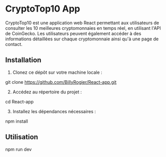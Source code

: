 # CryptoTop10 App

CryptoTop10 est une application web React permettant aux utilisateurs de consulter les 10 meilleures cryptomonnaies en temps réel, en utilisant l'API de CoinGecko. Les utilisateurs peuvent également accéder à des informations détaillées sur chaque cryptomonnaie ainsi qu'à une page de contact.

## Installation

1. Clonez ce dépôt sur votre machine locale :

git clone https://github.com/BillyRogier/React-app.git

2. Accédez au répertoire du projet :

cd React-app

3. Installez les dépendances nécessaires :

npm install

## Utilisation

npm run dev
